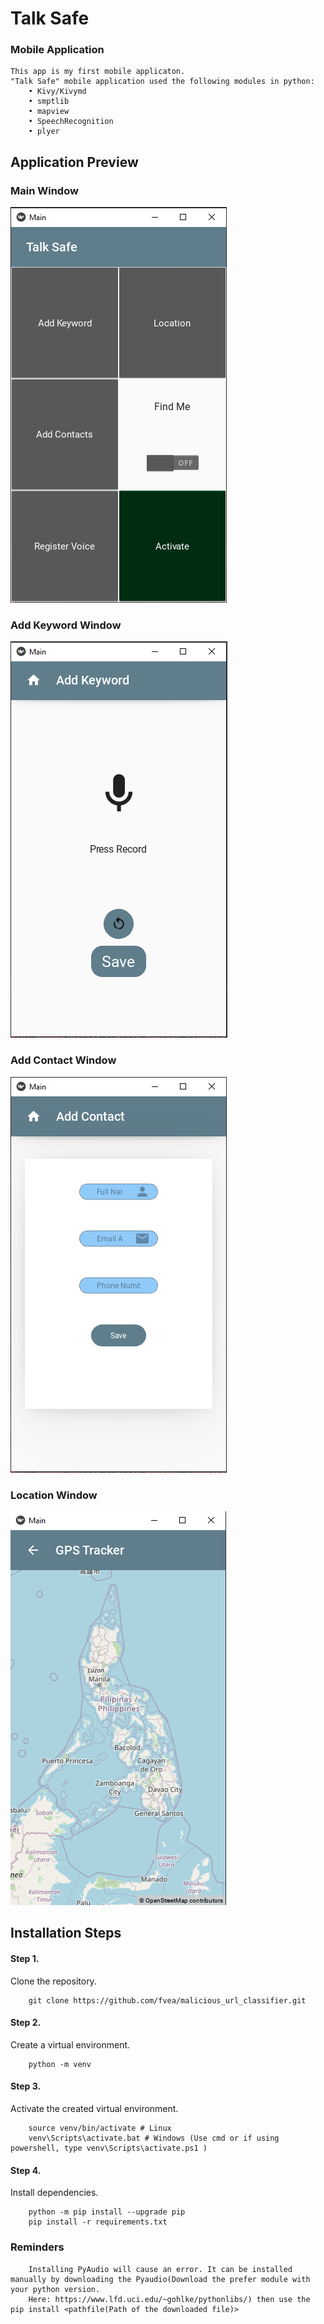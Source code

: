 <h1>Talk Safe</h1>
<h3>Mobile Application</h3>

    This app is my first mobile applicaton.
    "Talk Safe" mobile application used the following modules in python:
        • Kivy/Kivymd
        • smptlib
        • mapview
        • SpeechRecognition
        • plyer

<h2>Application Preview</h2>
        <h3>Main Window</h3>
        <img src="https://github.com/jamesdavidra/Talk-Safe-AndroidApp/blob/main/Main%20Window.PNG?raw=true"> 
        <h3>Add Keyword Window</h3>
        <img src="https://github.com/jamesdavidra/Talk-Safe-AndroidApp/blob/main/Add%20Window.PNG?raw=true">
        <h3>Add Contact Window</h3>
        <img src="https://github.com/jamesdavidra/Talk-Safe-AndroidApp/blob/main/Add%20Contact%20Window.PNG?raw=true">
        <h3>Location Window</h3>
        <img src="https://github.com/jamesdavidra/Talk-Safe-AndroidApp/blob/main/Location%20Window.PNG?raw=true">

<h2>Installation Steps</h2>

<h4>Step 1.</h4>Clone the repository.

        git clone https://github.com/fvea/malicious_url_classifier.git
    
<h4>Step 2.</h4>Create a virtual environment.

        python -m venv
    
<h4>Step 3.</h4>Activate the created virtual environment.

        source venv/bin/activate # Linux
        venv\Scripts\activate.bat # Windows (Use cmd or if using powershell, type venv\Scripts\activate.ps1 )

<h4>Step 4.</h4>Install dependencies.

        python -m pip install --upgrade pip
        pip install -r requirements.txt

<h3>Reminders</h3>
    
        Installing PyAudio will cause an error. It can be installed manually by downloading the Pyaudio(Download the prefer module with your python version.
        Here: https://www.lfd.uci.edu/~gohlke/pythonlibs/) then use the pip install <pathfile(Path of the downloaded file)>
        
